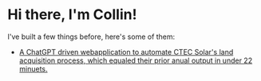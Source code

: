 # Hi there, I'm Collin!

I've built a few things before, here's some of them:

* [A ChatGPT driven webapplication to automate CTEC Solar's land acquisition process, which equaled their prior anual output in under 22 minuets.]()
